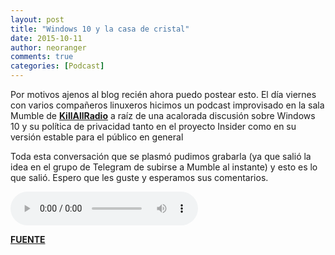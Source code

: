```yaml
---
layout: post
title: "Windows 10 y la casa de cristal"
date: 2015-10-11
author: neoranger
comments: true
categories: [Podcast]
---
```

Por motivos ajenos al blog recién ahora puedo postear esto. El día viernes con varios compañeros linuxeros hicimos un podcast improvisado en la sala Mumble de <strong><a href="http://www.killallradio.tk">KillAllRadio</a></strong> a raíz de una acalorada discusión sobre Windows 10 y su política de privacidad tanto en el proyecto Insider como en su versión estable para el público en general

Toda esta conversación que se plasmó pudimos grabarla (ya que salió la idea en el grupo de Telegram de subirse a Mumble al instante) y esto es lo que salió. Espero que les guste y esperamos sus comentarios.

<audio id="audio" preload="auto" controls="" src="http://podcastcdn-15.ivoox.com/audio/6/7/2/1/18windows10casacirstal-killallradiopodcast-ivoox8891276.mp3?secure=CaqQjGSrBpBpDmQ-gwZKog==,1502486818"></audio>

<strong><a href="https://killallradio.wordpress.com/2015/10/10/windows-10-y-la-casa-de-cristal/">FUENTE</a></strong>

